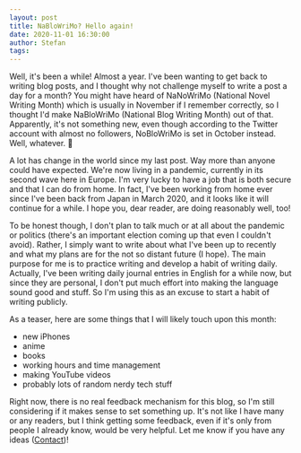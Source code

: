 ```yaml
---
layout: post
title: NaBloWriMo? Hello again!
date: 2020-11-01 16:30:00
author: Stefan
tags:
---
```


Well, it's been a while! Almost a year. I've been wanting to get back to writing blog posts, and I thought why not challenge myself to write a post a day for a month? You might have heard of NaNoWriMo (National Novel Writing Month) which is usually in November if I remember correctly, so I thought I'd make NaBloWriMo (National Blog Writing Month) out of that. Apparently, it's not something new, even though according to the Twitter account with almost no followers, NoBloWriMo is set in October instead. Well, whatever. 🤷

A lot has change in the world since my last post. Way more than anyone could have expected. We're now living in a pandemic, currently in its second wave here in Europe. I'm very lucky to have a job that is both secure and that I can do from home. In fact, I've been working from home ever since I've been back from Japan in March 2020, and it looks like it will continue for a while. I hope you, dear reader, are doing reasonably well, too!

To be honest though, I don't plan to talk much or at all about the pandemic or politics (there's an important election coming up that even I couldn't avoid). Rather, I simply want to write about what I've been up to recently and what my plans are for the not so distant future (I hope). The main purpose for me is to practice writing and develop a habit of writing daily. Actually, I've been writing daily journal entries in English for a while now, but since they are personal, I don't put much effort into making the language sound good and stuff. So I'm using this as an excuse to start a habit of writing publicly.

As a teaser, here are some things that I will likely touch upon this month:
- new iPhones
- anime
- books
- working hours and time management
- making YouTube videos
- probably lots of random nerdy tech stuff

Right now, there is no real feedback mechanism for this blog, so I'm still considering if it makes sense to set something up. It's not like I have many or any readers, but I think getting some feedback, even if it's only from people I already know, would be very helpful. Let me know if you have any ideas ([Contact](/contact))!
